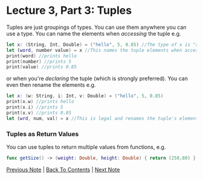 # Lecture 3, Part 3: Tuples

Tuples are just groupings of types. You can use them anywhere you can use a type. You can name the elements when *accessing* the tuple e.g.

```Swift
let x: (String, Int, Double) = ("hello", 5, 0.85) //The type of x is "a tuple"
let (word, number value) = x //This names the tuple elements when accessing the elements
print(word) //prints hello
print(number) //prints 5
print(value) //prints 0.85 
```
or when you're *declaring* the tuple (which is strongly preferred). You can even then rename the elements e.g.

```Swift
let x: (w: String, i: Int, v: Double) = ("hello", 5, 0.85)
print(x.w) //prints hello
print(x.i) //prints 5
print(x.v) //prints 0.85
let (wrd, num, val) = x //This is legal and renames the tuple's elements on access
```
### Tuples as Return Values

You can use tuples to return multiple values from functions, e.g. 
```Swift
func getSize() -> (weight: Double, height: Double) { return (250,80) }
```

[Previous Note](../Lecture%203%20-%20The%20Swift%20Programming%20Language/Part%202%20-%20Ranges.md) | [Back To Contents](https://github.com/Firanus/stanford-iOS-lecture-notes) |  [Next Note](../Lecture%203%20-%20The%20Swift%20Programming%20Language/Part%204%20-%20Computed%20Values.md)